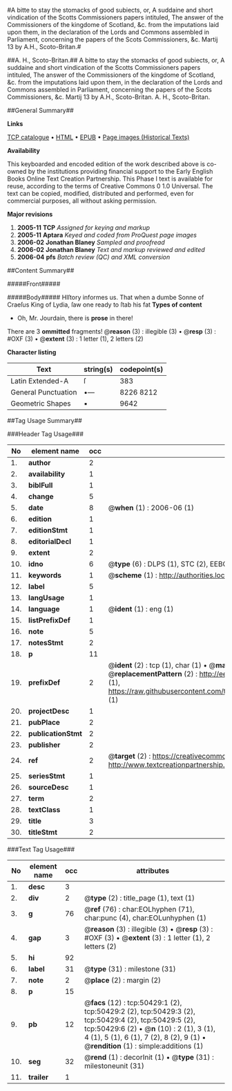 #A bitte to stay the stomacks of good subiects, or, A suddaine and short vindication of the Scotts Commissioners papers intituled, The answer of the Commissioners of the kingdome of Scotland, &c. from the imputations laid upon them, in the declaration of the Lords and Commons assembled in Parliament, concerning the papers of the Scots Commissioners, &c. Martij 13 by A.H., Scoto-Britan.#

##A. H., Scoto-Britan.##
A bitte to stay the stomacks of good subiects, or, A suddaine and short vindication of the Scotts Commissioners papers intituled, The answer of the Commissioners of the kingdome of Scotland, &c. from the imputations laid upon them, in the declaration of the Lords and Commons assembled in Parliament, concerning the papers of the Scots Commissioners, &c. Martij 13 by A.H., Scoto-Britan.
A. H., Scoto-Britan.

##General Summary##

**Links**

[TCP catalogue](http://www.ota.ox.ac.uk/tcp/)  • 
[HTML](http://tei.it.ox.ac.uk/tcp/Texts-HTML/free/A42/A42981.html)  • 
[EPUB](http://tei.it.ox.ac.uk/tcp/Texts-EPUB/free/A42/A42981.epub) • 
[Page images (Historical Texts)](https://data.historicaltexts.jisc.ac.uk/view?pubId=eebo-11889937e&pageId=eebo-11889937e-50429-1)

**Availability**

This keyboarded and encoded edition of the
	       work described above is co-owned by the institutions
	       providing financial support to the Early English Books
	       Online Text Creation Partnership. This Phase I text is
	       available for reuse, according to the terms of Creative
	       Commons 0 1.0 Universal. The text can be copied,
	       modified, distributed and performed, even for
	       commercial purposes, all without asking permission.

**Major revisions**

1. __2005-11__ __TCP__ *Assigned for keying and markup*
1. __2005-11__ __Aptara__ *Keyed and coded from ProQuest page images*
1. __2006-02__ __Jonathan Blaney__ *Sampled and proofread*
1. __2006-02__ __Jonathan Blaney__ *Text and markup reviewed and edited*
1. __2006-04__ __pfs__ *Batch review (QC) and XML conversion*

##Content Summary##

#####Front#####

#####Body#####
HIſtory informes us. That when a dumbe Sonne
of Craeſus King of Lydia, ſaw one ready to
ſtab his fat
**Types of content**

  * Oh, Mr. Jourdain, there is **prose** in there!

There are 3 **ommitted** fragments! 
 @__reason__ (3) : illegible (3)  •  @__resp__ (3) : #OXF (3)  •  @__extent__ (3) : 1 letter (1), 2 letters (2)

**Character listing**


|Text|string(s)|codepoint(s)|
|---|---|---|
|Latin Extended-A|ſ|383|
|General Punctuation|•—|8226 8212|
|Geometric Shapes|▪|9642|

##Tag Usage Summary##

###Header Tag Usage###

|No|element name|occ|attributes|
|---|---|---|---|
|1.|__author__|2||
|2.|__availability__|1||
|3.|__biblFull__|1||
|4.|__change__|5||
|5.|__date__|8| @__when__ (1) : 2006-06 (1)|
|6.|__edition__|1||
|7.|__editionStmt__|1||
|8.|__editorialDecl__|1||
|9.|__extent__|2||
|10.|__idno__|6| @__type__ (6) : DLPS (1), STC (2), EEBO-CITATION (1), OCLC (1), VID (1)|
|11.|__keywords__|1| @__scheme__ (1) : http://authorities.loc.gov/ (1)|
|12.|__label__|5||
|13.|__langUsage__|1||
|14.|__language__|1| @__ident__ (1) : eng (1)|
|15.|__listPrefixDef__|1||
|16.|__note__|5||
|17.|__notesStmt__|2||
|18.|__p__|11||
|19.|__prefixDef__|2| @__ident__ (2) : tcp (1), char (1)  •  @__matchPattern__ (2) : ([0-9\-]+):([0-9IVX]+) (1), (.+) (1)  •  @__replacementPattern__ (2) : http://eebo.chadwyck.com/downloadtiff?vid=$1&page=$2 (1), https://raw.githubusercontent.com/textcreationpartnership/Texts/master/tcpchars.xml#$1 (1)|
|20.|__projectDesc__|1||
|21.|__pubPlace__|2||
|22.|__publicationStmt__|2||
|23.|__publisher__|2||
|24.|__ref__|2| @__target__ (2) : https://creativecommons.org/publicdomain/zero/1.0/ (1), http://www.textcreationpartnership.org/docs/. (1)|
|25.|__seriesStmt__|1||
|26.|__sourceDesc__|1||
|27.|__term__|2||
|28.|__textClass__|1||
|29.|__title__|3||
|30.|__titleStmt__|2||


###Text Tag Usage###

|No|element name|occ|attributes|
|---|---|---|---|
|1.|__desc__|3||
|2.|__div__|2| @__type__ (2) : title_page (1), text (1)|
|3.|__g__|76| @__ref__ (76) : char:EOLhyphen (71), char:punc (4), char:EOLunhyphen (1)|
|4.|__gap__|3| @__reason__ (3) : illegible (3)  •  @__resp__ (3) : #OXF (3)  •  @__extent__ (3) : 1 letter (1), 2 letters (2)|
|5.|__hi__|92||
|6.|__label__|31| @__type__ (31) : milestone (31)|
|7.|__note__|2| @__place__ (2) : margin (2)|
|8.|__p__|15||
|9.|__pb__|12| @__facs__ (12) : tcp:50429:1 (2), tcp:50429:2 (2), tcp:50429:3 (2), tcp:50429:4 (2), tcp:50429:5 (2), tcp:50429:6 (2)  •  @__n__ (10) : 2 (1), 3 (1), 4 (1), 5 (1), 6 (1), 7 (2), 8 (2), 9 (1)  •  @__rendition__ (1) : simple:additions (1)|
|10.|__seg__|32| @__rend__ (1) : decorInit (1)  •  @__type__ (31) : milestoneunit (31)|
|11.|__trailer__|1||
